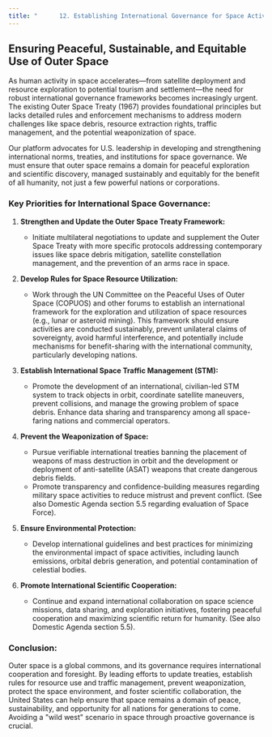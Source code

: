 ```yaml
---
title: "      12. Establishing International Governance for Space Activities"
---
```


## Ensuring Peaceful, Sustainable, and Equitable Use of Outer Space

As human activity in space accelerates—from satellite deployment and resource exploration to potential tourism and settlement—the need for robust international governance frameworks becomes increasingly urgent. The existing Outer Space Treaty (1967) provides foundational principles but lacks detailed rules and enforcement mechanisms to address modern challenges like space debris, resource extraction rights, traffic management, and the potential weaponization of space.

Our platform advocates for U.S. leadership in developing and strengthening international norms, treaties, and institutions for space governance. We must ensure that outer space remains a domain for peaceful exploration and scientific discovery, managed sustainably and equitably for the benefit of all humanity, not just a few powerful nations or corporations.

### Key Priorities for International Space Governance:

1.  **Strengthen and Update the Outer Space Treaty Framework:**
    *   Initiate multilateral negotiations to update and supplement the Outer Space Treaty with more specific protocols addressing contemporary issues like space debris mitigation, satellite constellation management, and the prevention of an arms race in space.

2.  **Develop Rules for Space Resource Utilization:**
    *   Work through the UN Committee on the Peaceful Uses of Outer Space (COPUOS) and other forums to establish an international framework for the exploration and utilization of space resources (e.g., lunar or asteroid mining). This framework should ensure activities are conducted sustainably, prevent unilateral claims of sovereignty, avoid harmful interference, and potentially include mechanisms for benefit-sharing with the international community, particularly developing nations.

3.  **Establish International Space Traffic Management (STM):**
    *   Promote the development of an international, civilian-led STM system to track objects in orbit, coordinate satellite maneuvers, prevent collisions, and manage the growing problem of space debris. Enhance data sharing and transparency among all space-faring nations and commercial operators.

4.  **Prevent the Weaponization of Space:**
    *   Pursue verifiable international treaties banning the placement of weapons of mass destruction in orbit and the development or deployment of anti-satellite (ASAT) weapons that create dangerous debris fields.
    *   Promote transparency and confidence-building measures regarding military space activities to reduce mistrust and prevent conflict. (See also Domestic Agenda section 5.5 regarding evaluation of Space Force).

5.  **Ensure Environmental Protection:**
    *   Develop international guidelines and best practices for minimizing the environmental impact of space activities, including launch emissions, orbital debris generation, and potential contamination of celestial bodies.

6.  **Promote International Scientific Cooperation:**
    *   Continue and expand international collaboration on space science missions, data sharing, and exploration initiatives, fostering peaceful cooperation and maximizing scientific return for humanity. (See also Domestic Agenda section 5.5).

### Conclusion:

Outer space is a global commons, and its governance requires international cooperation and foresight. By leading efforts to update treaties, establish rules for resource use and traffic management, prevent weaponization, protect the space environment, and foster scientific collaboration, the United States can help ensure that space remains a domain of peace, sustainability, and opportunity for all nations for generations to come. Avoiding a "wild west" scenario in space through proactive governance is crucial.
